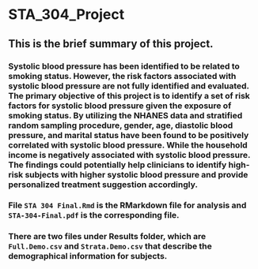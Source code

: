 # STA_304_Project

## This is the brief summary of this project. 
### Systolic blood pressure has been identified to be related to smoking status. However, the risk factors associated with systolic blood pressure are not fully identified and evaluated. The primary objective of this project is to identify a set of risk factors for systolic blood pressure given the exposure of smoking status. By utilizing the NHANES data and stratified random sampling procedure, gender, age, diastolic blood pressure, and marital status have been found to be positively correlated with systolic blood pressure. While the household income is negatively associated with systolic blood pressure. The findings could potentially help clinicians to identify high-risk subjects with higher systolic blood pressure and provide personalized treatment suggestion accordingly.

### File `STA 304 Final.Rmd` is the RMarkdown file for analysis and `STA-304-Final.pdf` is the corresponding file. 
### There are two files under Results folder, which are `Full.Demo.csv` and `Strata.Demo.csv` that describe the demographical information for subjects.
